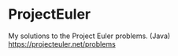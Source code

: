ProjectEuler
============

My solutions to the Project Euler problems. (Java) https://projecteuler.net/problems
